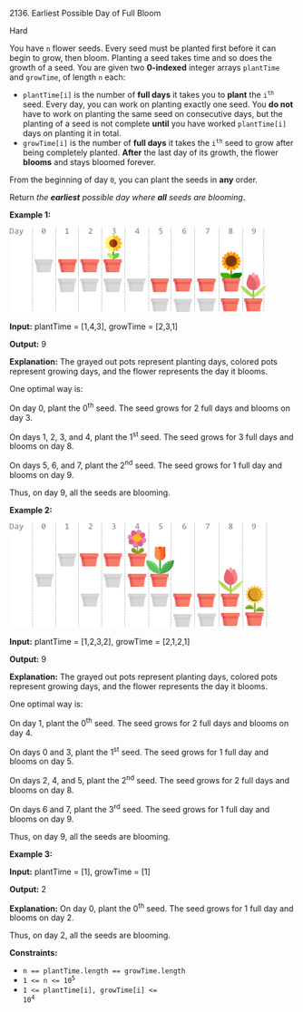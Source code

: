 2136\. Earliest Possible Day of Full Bloom

Hard

You have `n` flower seeds. Every seed must be planted first before it can begin to grow, then bloom. Planting a seed takes time and so does the growth of a seed. You are given two **0-indexed** integer arrays `plantTime` and `growTime`, of length `n` each:

*   `plantTime[i]` is the number of **full days** it takes you to **plant** the <code>i<sup>th</sup></code> seed. Every day, you can work on planting exactly one seed. You **do not** have to work on planting the same seed on consecutive days, but the planting of a seed is not complete **until** you have worked `plantTime[i]` days on planting it in total.
*   `growTime[i]` is the number of **full days** it takes the <code>i<sup>th</sup></code> seed to grow after being completely planted. **After** the last day of its growth, the flower **blooms** and stays bloomed forever.

From the beginning of day `0`, you can plant the seeds in **any** order.

Return _the **earliest** possible day where **all** seeds are blooming_.

**Example 1:**

![](1.png)

**Input:** plantTime = [1,4,3], growTime = [2,3,1]

**Output:** 9

**Explanation:** The grayed out pots represent planting days, colored pots represent growing days, and the flower represents the day it blooms. 

One optimal way is: 

On day 0, plant the 0<sup>th</sup> seed. The seed grows for 2 full days and blooms on day 3. 

On days 1, 2, 3, and 4, plant the 1<sup>st</sup> seed. The seed grows for 3 full days and blooms on day 8.

On days 5, 6, and 7, plant the 2<sup>nd</sup> seed. The seed grows for 1 full day and blooms on day 9. 

Thus, on day 9, all the seeds are blooming.

**Example 2:**

![](2.png)

**Input:** plantTime = [1,2,3,2], growTime = [2,1,2,1]

**Output:** 9

**Explanation:** The grayed out pots represent planting days, colored pots represent growing days, and the flower represents the day it blooms. 

One optimal way is: 

On day 1, plant the 0<sup>th</sup> seed. The seed grows for 2 full days and blooms on day 4. 

On days 0 and 3, plant the 1<sup>st</sup> seed. The seed grows for 1 full day and blooms on day 5. 

On days 2, 4, and 5, plant the 2<sup>nd</sup> seed. The seed grows for 2 full days and blooms on day 8. 

On days 6 and 7, plant the 3<sup>rd</sup> seed. The seed grows for 1 full day and blooms on day 9. 

Thus, on day 9, all the seeds are blooming.

**Example 3:**

**Input:** plantTime = [1], growTime = [1]

**Output:** 2

**Explanation:** On day 0, plant the 0<sup>th</sup> seed. The seed grows for 1 full day and blooms on day 2. 

Thus, on day 2, all the seeds are blooming.

**Constraints:**

*   `n == plantTime.length == growTime.length`
*   <code>1 <= n <= 10<sup>5</sup></code>
*   <code>1 <= plantTime[i], growTime[i] <= 10<sup>4</sup></code>